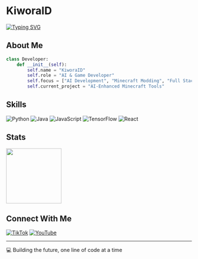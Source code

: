 # KiworaID

[![Typing SVG](https://readme-typing-svg.herokuapp.com?font=Fira+Code&size=22&duration=3000&pause=1000&color=54F702&center=true&vCenter=true&width=440&lines=AI+Developer;Minecraft+Modder;Full+Stack+Engineer)](https://git.io/typing-svg)

## About Me
```python
class Developer:
    def __init__(self):
        self.name = "KiworaID"
        self.role = "AI & Game Developer"
        self.focus = ["AI Development", "Minecraft Modding", "Full Stack"]
        self.current_project = "AI-Enhanced Minecraft Tools"
```

## Skills
![Python](https://img.shields.io/badge/Python-3776AB?style=flat&logo=python&logoColor=white)
![Java](https://img.shields.io/badge/Java-ED8B00?style=flat&logo=openjdk&logoColor=white)
![JavaScript](https://img.shields.io/badge/JavaScript-F7DF1E?style=flat&logo=javascript&logoColor=black)
![TensorFlow](https://img.shields.io/badge/TensorFlow-FF6F00?style=flat&logo=tensorflow&logoColor=white)
![React](https://img.shields.io/badge/React-20232A?style=flat&logo=react&logoColor=61DAFB)

## Stats
<img height="150em" src="https://github-readme-stats.vercel.app/api?username=KiworaID&show_icons=true&theme=dark&hide_border=true&bg_color=0D1117&title_color=54F702&icon_color=54F702"/>

## Connect With Me
[![TikTok](https://img.shields.io/badge/TikTok-000000?style=for-the-badge&logo=tiktok&logoColor=white)](https://www.tiktok.com/@kiworaid)
[![YouTube](https://img.shields.io/badge/YouTube-FF0000?style=for-the-badge&logo=youtube&logoColor=white)](https://www.youtube.com/@kiworaid)

---
💻 Building the future, one line of code at a time
